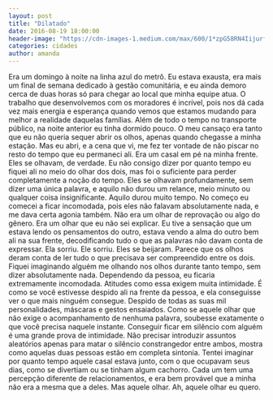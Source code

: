 ```yaml
---
layout: post
title: "Dilatado"
date: 2016-08-19 18:00:00
header-image: "https://cdn-images-1.medium.com/max/600/1*zpG58RN4IijurfxtunXQGw.jpeg"
categories: cidades
author: amanda
---
```

Era um domingo à noite na linha azul do metrô. Eu estava exausta, era mais um final de semana dedicado à gestão comunitária, e eu ainda demoro cerca de duas horas só para chegar ao local que minha equipe atua. O trabalho que desenvolvemos com os moradores é incrível, pois nos dá cada vez mais energia e esperança quando vemos que estamos mudando para melhor a realidade daquelas famílias. Além de todo o tempo no transporte público, na noite anterior eu tinha dormido pouco. O meu cansaço era tanto que eu não queria sequer abrir os olhos, apenas quando chegasse a minha estação. Mas eu abri, e a cena que vi, me fez ter vontade de não piscar no resto do tempo que eu permaneci ali. Era um casal em pé na minha frente. Eles se olhavam, de verdade. Eu não consigo dizer por quanto tempo eu fiquei ali no meio do olhar dos dois, mas foi o suficiente para perder completamente a noção do tempo. Eles se olhavam profundamente, sem dizer uma única palavra, e aquilo não durou um relance, meio minuto ou qualquer coisa insignificante. Aquilo durou muito tempo. No começo eu comecei a ficar incomodada, pois eles não falavam absolutamente nada, e me dava certa agonia também. Não era um olhar de reprovação ou algo do gênero. Era um olhar que eu não sei explicar. Eu tive a sensação que um estava lendo os pensamentos do outro, estava vendo a alma do outro bem ali na sua frente, decodificando tudo o que as palavras não davam conta de expressar. Ela sorriu. Ele sorriu. Eles se beijaram. Parece que os olhos deram conta de ler tudo o que precisava ser compreendido entre os dois. Fiquei imaginando alguém me olhando nos olhos durante tanto tempo, sem dizer absolutamente nada. Dependendo da pessoa, eu ficaria extremamente incomodada. Atitudes como essa exigem muita intimidade. É como se você estivesse despido ali na frente da pessoa, e ela conseguisse ver o que mais ninguém consegue. Despido de todas as suas mil personalidades, máscaras e gestos ensaiados. Como se aquele olhar que não exige o acompanhamento de nenhuma palavra, soubesse exatamente o que você precisa naquele instante. Conseguir ficar em silêncio com alguém é uma grande prova de intimidade. Não precisar introduzir assuntos aleatórios apenas para matar o silêncio constrangedor entre ambos, mostra como aquelas duas pessoas estão em completa sintonia. Tentei imaginar por quanto tempo aquele casal estava junto, com o que ocupavam seus dias, como se divertiam ou se tinham algum cachorro. Cada um tem uma percepção diferente de relacionamentos, e era bem provável que a minha não era a mesma que a deles. Mas aquele olhar. Ah, aquele olhar eu quero.
